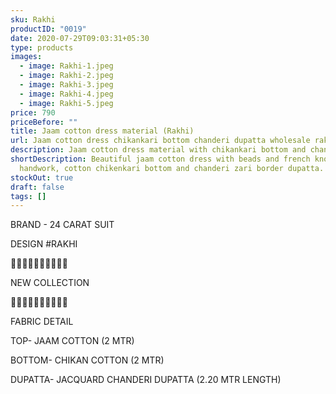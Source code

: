 ```yaml
---
sku: Rakhi
productID: "0019"
date: 2020-07-29T09:03:31+05:30
type: products
images:
  - image: Rakhi-1.jpeg
  - image: Rakhi-2.jpeg
  - image: Rakhi-3.jpeg
  - image: Rakhi-4.jpeg
  - image: Rakhi-5.jpeg
price: 790
priceBefore: ""
title: Jaam cotton dress material (Rakhi)
url: Jaam cotton dress chikankari bottom chanderi dupatta wholesale rakhi
description: Jaam cotton dress material with chikankari bottom and chanderi dupatta
shortDescription: Beautiful jaam cotton dress with beads and french knot
  handwork, cotton chikenkari bottom and chanderi zari border dupatta.
stockOut: true
draft: false
tags: []
---
```

BRAND - 24 CARAT SUIT

DESIGN #RAKHI

💐💐💐💐💐💐💐💐💐💐

NEW COLLECTION

🌷🌷🌷🌷🌷🌷🌷🌷🌷🌷

FABRIC DETAIL

TOP- JAAM COTTON (2 MTR)

BOTTOM- CHIKAN COTTON (2 MTR)

DUPATTA- JACQUARD CHANDERI DUPATTA (2.20 MTR LENGTH)